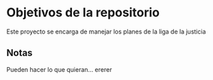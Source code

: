 # Objetivos de la repositorio

Este proyecto se encarga de manejar los planes de la liga de la justicia


## Notas
Pueden hacer lo que quieran...
ererer
